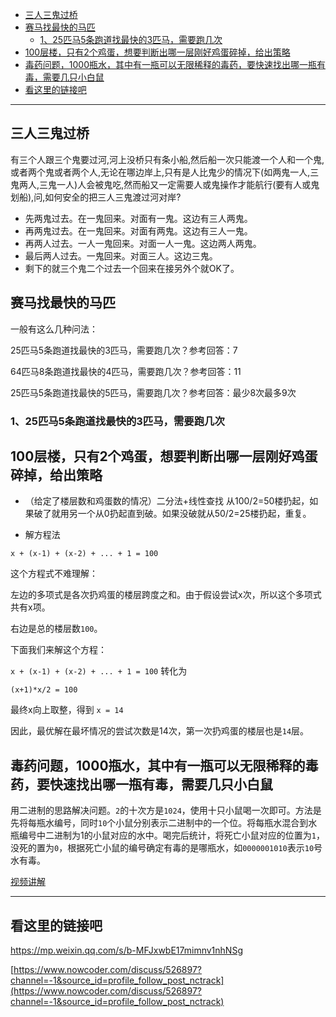 
- [三人三鬼过桥](#三人三鬼过桥)
- [赛马找最快的马匹](#赛马找最快的马匹)
  - [1、25匹马5条跑道找最快的3匹马，需要跑几次](#125匹马5条跑道找最快的3匹马需要跑几次)
- [100层楼，只有2个鸡蛋，想要判断出哪一层刚好鸡蛋碎掉，给出策略](#100层楼只有2个鸡蛋想要判断出哪一层刚好鸡蛋碎掉给出策略)
- [毒药问题，1000瓶水，其中有一瓶可以无限稀释的毒药，要快速找出哪一瓶有毒，需要几只小白鼠](#毒药问题1000瓶水其中有一瓶可以无限稀释的毒药要快速找出哪一瓶有毒需要几只小白鼠)
- [看这里的链接吧](#看这里的链接吧)

------

## 三人三鬼过桥

有三个人跟三个鬼要过河,河上没桥只有条小船,然后船一次只能渡一个人和一个鬼,或者两个鬼或者两个人,无论在哪边岸上,只有是人比鬼少的情况下(如两鬼一人,三鬼两人,三鬼一人)人会被鬼吃,然而船又一定需要人或鬼操作才能航行(要有人或鬼划船),问,如何安全的把三人三鬼渡过河对岸?

- 先两鬼过去。在一鬼回来。对面有一鬼。这边有三人两鬼。
- 再两鬼过去。在一鬼回来。对面有两鬼。这边有三人一鬼。
- 再两人过去。一人一鬼回来。对面一人一鬼。这边两人两鬼。
- 最后两人过去。一鬼回来。对面三人。这边三鬼。
- 剩下的就三个鬼二个过去一个回来在接另外个就OK了。

## 赛马找最快的马匹

一般有这么几种问法：

25匹马5条跑道找最快的3匹马，需要跑几次？参考回答：7

64匹马8条跑道找最快的4匹马，需要跑几次？参考回答：11

25匹马5条跑道找最快的5匹马，需要跑几次？参考回答：最少8次最多9次

### 1、25匹马5条跑道找最快的3匹马，需要跑几次



## 100层楼，只有2个鸡蛋，想要判断出哪一层刚好鸡蛋碎掉，给出策略

- （给定了楼层数和鸡蛋数的情况）二分法+线性查找  从100/2=50楼扔起，如果破了就用另一个从0扔起直到破。如果没破就从50/2=25楼扔起，重复。

- 解方程法

`x + (x-1) + (x-2) + ... + 1 = 100`

这个方程式不难理解：

左边的多项式是各次扔鸡蛋的楼层跨度之和。由于假设尝试x次，所以这个多项式共有x项。

右边是总的楼层数`100`。

下面我们来解这个方程：

`x + (x-1) + (x-2) + ... + 1 = 100`  转化为

`(x+1)*x/2 = 100`

最终x向上取整，得到 `x = 14`

因此，最优解在最坏情况的尝试次数是14次，第一次扔鸡蛋的楼层也是`14`层。

## 毒药问题，1000瓶水，其中有一瓶可以无限稀释的毒药，要快速找出哪一瓶有毒，需要几只小白鼠

用二进制的思路解决问题。`2`的十次方是`1024`，使用十只小鼠喝一次即可。方法是先将每瓶水编号，同时`10`个小鼠分别表示二进制中的一个位。将每瓶水混合到水瓶编号中二进制为1的小鼠对应的水中。喝完后统计，将死亡小鼠对应的位置为`1`，没死的置为`0`，根据死亡小鼠的编号确定有毒的是哪瓶水，如`0000001010`表示`10`号水有毒。

[视频讲解](https://www.bilibili.com/video/BV15b411N7XK?from=search&seid=4158657033285417305)


---- 

## 看这里的链接吧

[https://mp.weixin.qq.com/s/b-MFJxwbE17mimnv1nhNSg
](https://mp.weixin.qq.com/s/b-MFJxwbE17mimnv1nhNSg)

[https://www.nowcoder.com/discuss/526897?channel=-1&source_id=profile_follow_post_nctrack](https://www.nowcoder.com/discuss/526897?channel=-1&source_id=profile_follow_post_nctrack)

